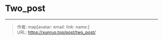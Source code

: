 # Two_post


<!--more-->


---

> 作者: map[avatar:<nil> email:<nil> link:<nil> name:<nil>]  
> URL: https://xunruo.top/post/two_post/  

